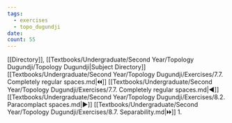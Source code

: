 ```yaml
---
tags:
  - exercises
  - topo_dugundji
date: 
count: 55
---
```

[[Directory]], [[Textbooks/Undergraduate/Second Year/Topology Dugundji/Topology Dugundji|Subject Directory]]
[[Textbooks/Undergraduate/Second Year/Topology Dugundji/Exercises/7.7. Completely regular spaces.md|🞀🞀]] [[Textbooks/Undergraduate/Second Year/Topology Dugundji/Exercises/7.7. Completely regular spaces.md|◀]] [[Textbooks/Undergraduate/Second Year/Topology Dugundji/Exercises/8.2. Paracomplact spaces.md|▶]] [[Textbooks/Undergraduate/Second Year/Topology Dugundji/Exercises/8.7. Separability.md|🞂🞂]]
1. 